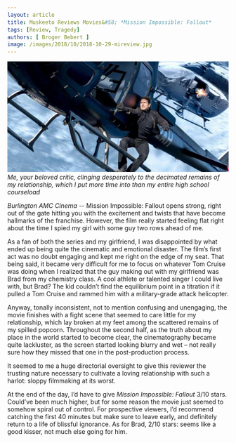 ```yaml
---
layout: article
title: Muskeeto Reviews Movies&#58; *Mission Impossible: Fallout*
tags: [Review, Tragedy]
authors: [ Broger Bebert ]
image: /images/2018/10/2018-10-29-mireview.jpg
---
```

![ *Me, your beloved critic, clinging desperately to the decimated remains of my relationship, which I put more time into than my entire high school courseload* ](/images/2018/10/2018-10-29-mireview.jpg)
*Me, your beloved critic, clinging desperately to the decimated remains of my relationship, which I put more time into than my entire high school courseload*

*Burlington AMC Cinema* -- Mission Impossible: Fallout opens strong, right out of the gate hitting you with the excitement and twists that have become hallmarks of the franchise. However, the film really started feeling flat right about the time I spied my girl with some guy two rows ahead of me. 

As a fan of both the series and my girlfriend, I was disappointed by what ended up being quite the cinematic and emotional disaster. The film’s first act was no doubt engaging and kept me right on the edge of my seat. That being said, it became very difficult for me to focus on whatever Tom Cruise was doing when I realized that the guy making out with my girlfriend was Brad from my chemistry class. A cool athlete or talented singer I could live with, but Brad? The kid couldn’t find the equilibrium point in a titration if it pulled a Tom Cruise and rammed him with a military-grade attack helicopter. 

Anyway, tonally inconsistent, not to mention confusing and unengaging, the movie finishes with a fight scene that seemed to care little for my relationship, which lay broken at my feet among the scattered remains of my spilled popcorn. Throughout the second half, as the truth about my place in the world started to become clear, the cinematography became quite lackluster, as the screen started looking blurry and wet – not really sure how they missed that one in the post-production process. 

It seemed to me a huge directorial oversight to give this reviewer the trusting nature necessary to cultivate a loving relationship with such a harlot: sloppy filmmaking at its worst. 

At the end of the day, I’d have to give *Mission Impossible: Fallout*  3/10 stars. Could’ve been much higher, but for some reason the movie just seemed to somehow spiral out of control. For prospective viewers, I’d recommend catching the first 40 minutes but make sure to leave early, and definitely return to a life of blissful ignorance. As for Brad, 2/10 stars: seems like a good kisser, not much else going for him.

